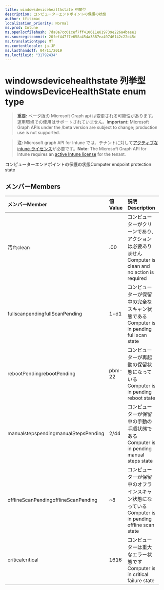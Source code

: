 ```yaml
---
title: windowsdevicehealthstate 列挙型
description: コンピューターエンドポイントの保護の状態
author: tfitzmac
localization_priority: Normal
ms.prod: Intune
ms.openlocfilehash: 7da8a7cc01cef7ff410611e819739e226a4baee1
ms.sourcegitcommit: 20fef447f7e658a454a3887ea49746142c22e45c
ms.translationtype: MT
ms.contentlocale: ja-JP
ms.lasthandoff: 04/11/2019
ms.locfileid: "31792434"
---
```

# <a name="windowsdevicehealthstate-enum-type"></a><span data-ttu-id="01b69-103">windowsdevicehealthstate 列挙型</span><span class="sxs-lookup"><span data-stu-id="01b69-103">windowsDeviceHealthState enum type</span></span>

> <span data-ttu-id="01b69-104">**重要:** ベータ版の Microsoft Graph api は変更される可能性があります。運用環境での使用はサポートされていません。</span><span class="sxs-lookup"><span data-stu-id="01b69-104">**Important:** Microsoft Graph APIs under the /beta version are subject to change; production use is not supported.</span></span>

> <span data-ttu-id="01b69-105">**注:** Microsoft graph API for Intune では、テナントに対して[アクティブな intune ライセンス](https://go.microsoft.com/fwlink/?linkid=839381)が必要です。</span><span class="sxs-lookup"><span data-stu-id="01b69-105">**Note:** The Microsoft Graph API for Intune requires an [active Intune license](https://go.microsoft.com/fwlink/?linkid=839381) for the tenant.</span></span>

<span data-ttu-id="01b69-106">コンピューターエンドポイントの保護の状態</span><span class="sxs-lookup"><span data-stu-id="01b69-106">Computer endpoint protection state</span></span>

## <a name="members"></a><span data-ttu-id="01b69-107">メンバー</span><span class="sxs-lookup"><span data-stu-id="01b69-107">Members</span></span>
|<span data-ttu-id="01b69-108">メンバー</span><span class="sxs-lookup"><span data-stu-id="01b69-108">Member</span></span>|<span data-ttu-id="01b69-109">値</span><span class="sxs-lookup"><span data-stu-id="01b69-109">Value</span></span>|<span data-ttu-id="01b69-110">説明</span><span class="sxs-lookup"><span data-stu-id="01b69-110">Description</span></span>|
|:---|:---|:---|
|<span data-ttu-id="01b69-111">汚れ</span><span class="sxs-lookup"><span data-stu-id="01b69-111">clean</span></span>|<span data-ttu-id="01b69-112">.0</span><span class="sxs-lookup"><span data-stu-id="01b69-112">0</span></span>|<span data-ttu-id="01b69-113">コンピューターがクリーンであり、アクションは必要ありません</span><span class="sxs-lookup"><span data-stu-id="01b69-113">Computer is clean and no action is required</span></span>|
|<span data-ttu-id="01b69-114">fullscanpending</span><span class="sxs-lookup"><span data-stu-id="01b69-114">fullScanPending</span></span>|<span data-ttu-id="01b69-115">1-d</span><span class="sxs-lookup"><span data-stu-id="01b69-115">1</span></span>|<span data-ttu-id="01b69-116">コンピューターが保留中の完全なスキャン状態である</span><span class="sxs-lookup"><span data-stu-id="01b69-116">Computer is in pending full scan state</span></span>|
|<span data-ttu-id="01b69-117">rebootPending</span><span class="sxs-lookup"><span data-stu-id="01b69-117">rebootPending</span></span>|<span data-ttu-id="01b69-118">pbm-2</span><span class="sxs-lookup"><span data-stu-id="01b69-118">2</span></span>|<span data-ttu-id="01b69-119">コンピューターが再起動の保留状態になっている</span><span class="sxs-lookup"><span data-stu-id="01b69-119">Computer is in pending reboot state</span></span>|
|<span data-ttu-id="01b69-120">manualstepspending</span><span class="sxs-lookup"><span data-stu-id="01b69-120">manualStepsPending</span></span>|<span data-ttu-id="01b69-121">2/4</span><span class="sxs-lookup"><span data-stu-id="01b69-121">4</span></span>|<span data-ttu-id="01b69-122">コンピューターが保留中の手動の手順状態である</span><span class="sxs-lookup"><span data-stu-id="01b69-122">Computer is in pending manual steps state</span></span>|
|<span data-ttu-id="01b69-123">offlineScanPending</span><span class="sxs-lookup"><span data-stu-id="01b69-123">offlineScanPending</span></span>|<span data-ttu-id="01b69-124">~</span><span class="sxs-lookup"><span data-stu-id="01b69-124">8</span></span>|<span data-ttu-id="01b69-125">コンピューターが保留中のオフラインスキャン状態になっている</span><span class="sxs-lookup"><span data-stu-id="01b69-125">Computer is in pending offline scan state</span></span>|
|<span data-ttu-id="01b69-126">critical</span><span class="sxs-lookup"><span data-stu-id="01b69-126">critical</span></span>|<span data-ttu-id="01b69-127">16</span><span class="sxs-lookup"><span data-stu-id="01b69-127">16</span></span>|<span data-ttu-id="01b69-128">コンピューターは重大なエラー状態です</span><span class="sxs-lookup"><span data-stu-id="01b69-128">Computer is in critical failure state</span></span>|





